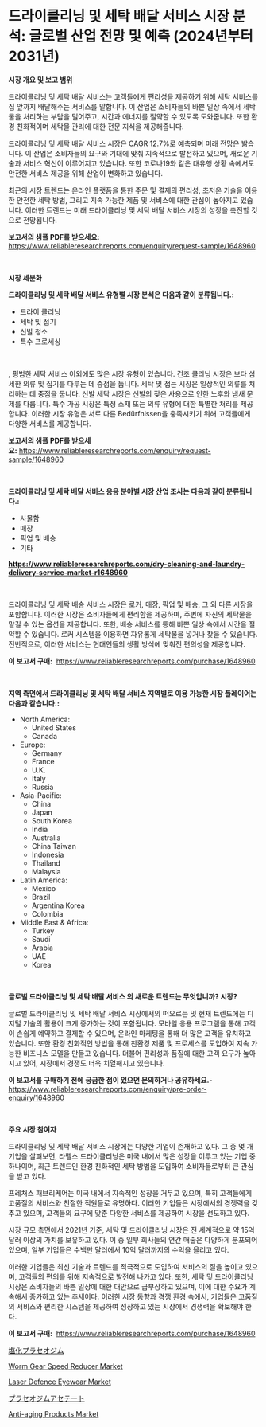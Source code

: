 <p><h1>드라이클리닝 및 세탁 배달 서비스 시장 분석: 글로벌 산업 전망 및 예측 (2024년부터 2031년)</h1></p><p><strong>시장 개요 및 보고 범위</strong></p>
<p><p>드라이클리닝 및 세탁 배달 서비스는 고객들에게 편리성을 제공하기 위해 세탁 서비스를 집 앞까지 배달해주는 서비스를 말합니다. 이 산업은 소비자들의 바쁜 일상 속에서 세탁물을 처리하는 부담을 덜어주고, 시간과 에너지를 절약할 수 있도록 도와줍니다. 또한 환경 친화적이며 세탁물 관리에 대한 전문 지식을 제공해줍니다.</p><p>드라이클리닝 및 세탁 배달 서비스 시장은 CAGR 12.7%로 예측되며 미래 전망은 밝습니다. 이 산업은 소비자들의 요구와 기대에 맞춰 지속적으로 발전하고 있으며, 새로운 기술과 서비스 혁신이 이루어지고 있습니다. 또한 코로나19와 같은 대유행 상황 속에서도 안전한 서비스 제공을 위해 산업이 변화하고 있습니다.</p><p>최근의 시장 트렌드는 온라인 플랫폼을 통한 주문 및 결제의 편리성, 초저온 기술을 이용한 안전한 세탁 방법, 그리고 지속 가능한 제품 및 서비스에 대한 관심이 높아지고 있습니다. 이러한 트렌드는 미래 드라이클리닝 및 세탁 배달 서비스 시장의 성장을 촉진할 것으로 전망됩니다.</p></p>
<p><strong>보고서의 샘플 PDF를 받으세요:</strong> <a href="https://www.reliableresearchreports.com/enquiry/request-sample/1648960">https://www.reliableresearchreports.com/enquiry/request-sample/1648960</a></p>
<p>&nbsp;</p>
<p><strong>시장 세분화</strong></p>
<p><strong>드라이클리닝 및 세탁 배달 서비스 유형별 시장 분석은 다음과 같이 분류됩니다.:</strong></p>
<p><ul><li>드라이 클리닝</li><li>세탁 및 접기</li><li>신발 청소</li><li>특수 프로세싱</li></ul></p>
<p>&nbsp;</p>
<p><p>, 평범한 세탁 서비스 이외에도 많은 시장 유형이 있습니다. 건조 클리닝 시장은 보다 섬세한 의류 및 집기를 다루는 데 중점을 둡니다. 세탁 및 접는 시장은 일상적인 의류를 처리하는 데 중점을 둡니다. 신발 세탁 시장은 신발의 잦은 사용으로 인한 노후와 냄새 문제를 다룹니다. 특수 가공 시장은 특정 소재 또는 의류 유형에 대한 특별한 처리를 제공합니다. 이러한 시장 유형은 서로 다른 Bedürfnissen을 충족시키기 위해 고객들에게 다양한 서비스를 제공합니다.</p></p>
<p><strong>보고서의 샘플 PDF를 받으세요:</strong>&nbsp;<a href="https://www.reliableresearchreports.com/enquiry/request-sample/1648960">https://www.reliableresearchreports.com/enquiry/request-sample/1648960</a></p>
<p>&nbsp;</p>
<p><strong> 드라이클리닝 및 세탁 배달 서비스 응용 분야별 시장 산업 조사는 다음과 같이 분류됩니다.:</strong></p>
<p><ul><li>사물함</li><li>매장</li><li>픽업 및 배송</li><li>기타</li></ul></p>
<p><strong><a href="https://www.reliableresearchreports.com/dry-cleaning-and-laundry-delivery-service-market-r1648960">https://www.reliableresearchreports.com/dry-cleaning-and-laundry-delivery-service-market-r1648960</a></strong></p>
<p>&nbsp;</p>
<p><p>드라이클리닝 및 세탁 배송 서비스 시장은 로커, 매장, 픽업 및 배송, 그 외 다른 시장을 포함합니다. 이러한 시장은 소비자들에게 편리함을 제공하며, 주변에 자신의 세탁물을 맡길 수 있는 옵션을 제공합니다. 또한, 배송 서비스를 통해 바쁜 일상 속에서 시간을 절약할 수 있습니다. 로커 시스템을 이용하면 자유롭게 세탁물을 넣거나 찾을 수 있습니다. 전반적으로, 이러한 서비스는 현대인들의 생활 방식에 맞춰진 편의성을 제공합니다.</p></p>
<p><strong>이 보고서 구매:</strong>&nbsp; <a href="https://www.reliableresearchreports.com/purchase/1648960">https://www.reliableresearchreports.com/purchase/1648960</a></p>
<p>&nbsp;</p>
<p><strong>지역 측면에서 드라이클리닝 및 세탁 배달 서비스 지역별로 이용 가능한 시장 플레이어는 다음과 같습니다.:</strong></p>
<p><ul>
    <li>
        North America:
        <ul>
            <li>United States</li>
            <li>Canada</li>
        </ul>
    </li>
    <li>
        Europe:
        <ul>
            <li>Germany</li>
            <li>France</li>
            <li>U.K.</li>
            <li>Italy</li>
            <li>Russia</li>
        </ul>
    </li>
    <li>
        Asia-Pacific:
        <ul>
            <li>China</li>
            <li>Japan</li>
            <li>South Korea</li>
            <li>India</li>
            <li>Australia</li>
            <li>China Taiwan</li>
            <li>Indonesia</li>
            <li>Thailand</li>
            <li>Malaysia</li>
        </ul>
    </li>
    <li>
        Latin America:
        <ul>
            <li>Mexico</li>
            <li>Brazil</li>
            <li>Argentina Korea</li>
            <li>Colombia</li>
        </ul>
    </li>
    <li>
        Middle East & Africa:
        <ul>
            <li>Turkey</li>
            <li>Saudi</li>
            <li>Arabia</li>
            <li>UAE</li>
            <li>Korea</li>
        </ul>
    </li>
    </ul></p>
<p>&nbsp;</p>
<p><strong>글로벌 드라이클리닝 및 세탁 배달 서비스 의 새로운 트렌드는 무엇입니까? 시장?</strong></p>
<p><p>글로벌 드라이클리닝 및 세탁 배달 서비스 시장에서의 떠오르는 및 현재 트렌드에는 디지털 기술의 활용이 크게 증가하는 것이 포함됩니다. 모바일 응용 프로그램을 통해 고객이 손쉽게 예약하고 결제할 수 있으며, 온라인 마케팅을 통해 더 많은 고객을 유치하고 있습니다. 또한 환경 친화적인 방법을 통해 친환경 제품 및 프로세스를 도입하여 지속 가능한 비즈니스 모델을 만들고 있습니다. 더불어 편리성과 품질에 대한 고객 요구가 높아지고 있어, 시장에서 경쟁도 더욱 치열해지고 있습니다.</p></p>
<p><strong>이 보고서를 구매하기 전에 궁금한 점이 있으면 문의하거나 공유하세요.</strong>- <a href="https://www.reliableresearchreports.com/enquiry/pre-order-enquiry/1648960">https://www.reliableresearchreports.com/enquiry/pre-order-enquiry/1648960</a></p>
<p>&nbsp;</p>
<p><strong>주요 시장 참여자</strong></p>
<p><p>드라이클리닝 및 세탁 배달 서비스 시장에는 다양한 기업이 존재하고 있다. 그 중 몇 개 기업을 살펴보면, 라펠스 드라이클리닝은 미국 내에서 많은 성장을 이루고 있는 기업 중 하나이며, 최근 트렌드인 환경 친화적인 세탁 방법을 도입하여 소비자들로부터 큰 관심을 받고 있다. </p><p>프레처스 패브리케어는 미국 내에서 지속적인 성장을 거두고 있으며, 특히 고객들에게 고품질의 서비스와 친절한 직원들로 유명하다. 이러한 기업들은 시장에서의 경쟁력을 갖추고 있으며, 고객들의 요구에 맞춘 다양한 서비스를 제공하여 시장을 선도하고 있다.</p><p>시장 규모 측면에서 2021년 기준, 세탁 및 드라이클리닝 시장은 전 세계적으로 약 15억 달러 이상의 가치를 보유하고 있다. 이 중 일부 회사들의 연간 매출은 다양하게 분포되어 있으며, 일부 기업들은 수백만 달러에서 10억 달러까지의 수익을 올리고 있다.</p><p>이러한 기업들은 최신 기술과 트렌드를 적극적으로 도입하여 서비스의 질을 높이고 있으며, 고객들의 편의를 위해 지속적으로 발전해 나가고 있다. 또한, 세탁 및 드라이클리닝 시장은 소비자들의 바쁜 일상에 대한 대안으로 급부상하고 있으며, 이에 대한 수요가 계속해서 증가하고 있는 추세이다. 이러한 시장 동향과 경쟁 환경 속에서, 기업들은 고품질의 서비스와 편리한 시스템을 제공하여 성장하고 있는 시장에서 경쟁력을 확보해야 한다.</p></p>
<p><strong>이 보고서 구매:</strong>&nbsp;&nbsp;<a href="https://www.reliableresearchreports.com/purchase/1648960">https://www.reliableresearchreports.com/purchase/1648960</a></p>
<p><p><a href="https://github.com/ReyesKohler20231/Market-Research-Report-List-1/blob/main/994332431009.md">塩化プラセオジム</a></p><p><a href="https://github.com/jhcraigie/Market-Research-Report-List-3/blob/main/worm-gear-speed-reducer-market.md">Worm Gear Speed Reducer Market</a></p><p><a href="https://www.linkedin.com/pulse/laser-defence-eyewear-market-comprehensive-assessment-mqkyf?trackingId=08lkopiTyJrkZ7VSuhxiJQ%3D%3D">Laser Defence Eyewear Market</a></p><p><a href="https://github.com/adcxff01450218/Market-Research-Report-List-1/blob/main/511394431008.md">プラセオジムアセテート</a></p><p><a href="https://www.linkedin.com/pulse/analyzing-anti-aging-products-market-global-industry-rgrtf?trackingId=3KyJH2Ahr4yBIq1I%2BGv%2Bcw%3D%3D">Anti-aging Products Market</a></p></p>